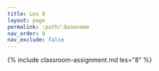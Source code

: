 ```yaml
---
title: Les 8
layout: page
permalink: :path/:basename
nav_order: 8
nav_exclude: false
---
```


{% include classroom-assignment.md les="8" %}





